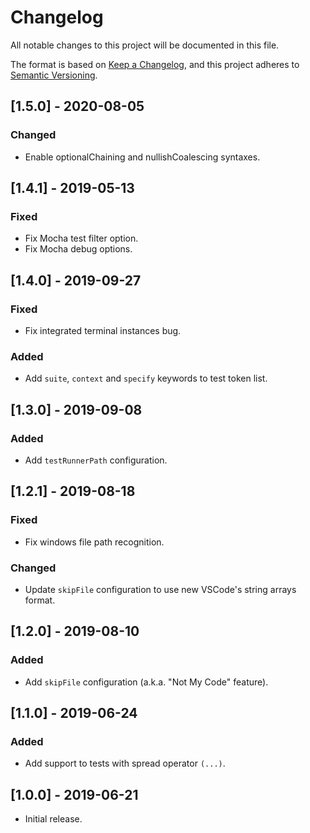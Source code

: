 # Changelog

All notable changes to this project will be documented in this file.

The format is based on [Keep a Changelog](https://keepachangelog.com/en/1.0.0/),
and this project adheres to [Semantic Versioning](https://semver.org/spec/v2.0.0.html).

## [1.5.0] - 2020-08-05

### Changed

-   Enable optionalChaining and nullishCoalescing syntaxes.

## [1.4.1] - 2019-05-13

### Fixed

-   Fix Mocha test filter option.
-   Fix Mocha debug options.

## [1.4.0] - 2019-09-27

### Fixed

-   Fix integrated terminal instances bug.

### Added

-   Add `suite`, `context` and `specify` keywords to test token list.

## [1.3.0] - 2019-09-08

### Added

-   Add `testRunnerPath` configuration.

## [1.2.1] - 2019-08-18

### Fixed

-   Fix windows file path recognition.

### Changed

-   Update `skipFile` configuration to use new VSCode's string arrays format.

## [1.2.0] - 2019-08-10

### Added

-   Add `skipFile` configuration (a.k.a. "Not My Code" feature).

## [1.1.0] - 2019-06-24

### Added

-   Add support to tests with spread operator `(...)`.

## [1.0.0] - 2019-06-21

-   Initial release.
